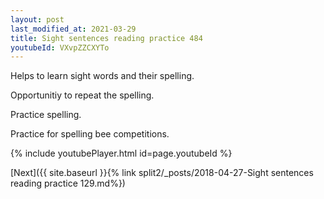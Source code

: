 ```yaml
---
layout: post
last_modified_at: 2021-03-29
title: Sight sentences reading practice 484
youtubeId: VXvpZZCXYTo
---
```

 
 
Helps to learn sight words and their spelling.

Opportunitiy to repeat the spelling. 

Practice spelling. 
 
Practice for spelling bee competitions. 
 
{% include youtubePlayer.html id=page.youtubeId %}
 
 

[Next]({{ site.baseurl }}{% link  split2/_posts/2018-04-27-Sight sentences reading practice 129.md%})
 
